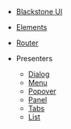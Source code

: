 <!-- Docpress Table of Contents – Run `docpress s` from root of catalog -->
* [Blackstone UI](/README.md)
* [Elements](/elements/README.md)
* [Router](/router/README.md)

* Presenters
    * [Dialog](/presenters/dialog/README.md)
    * [Menu](/presenters/menu/README.md)
    * [Popover](/presenters/popover/README.md)
    * [Panel](/presenters/panel/README.md)
    * [Tabs](/presenters/tabs/README.md)
    * [List](/presenters/list/README.md)